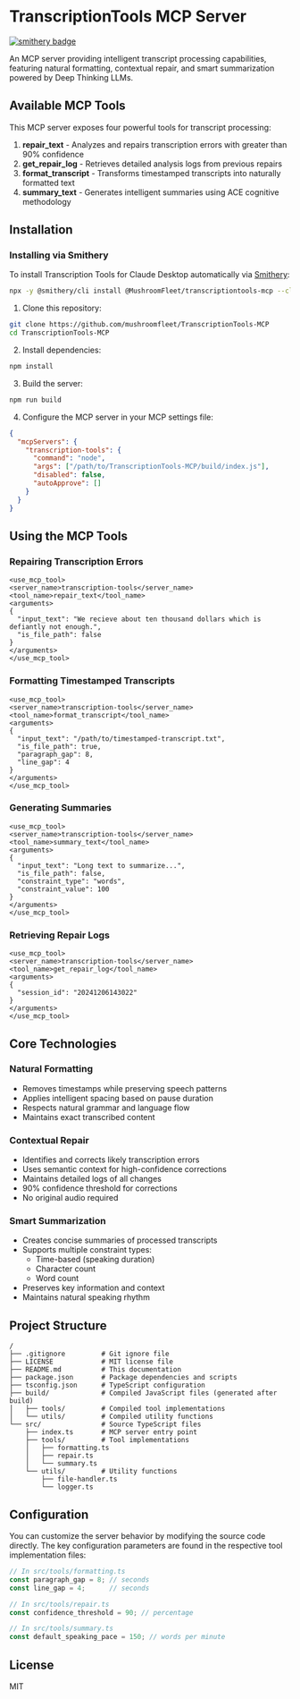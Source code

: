 # TranscriptionTools MCP Server

[![smithery badge](https://smithery.ai/badge/@MushroomFleet/transcriptiontools-mcp)](https://smithery.ai/server/@MushroomFleet/transcriptiontools-mcp)

An MCP server providing intelligent transcript processing capabilities, featuring natural formatting, contextual repair, and smart summarization powered by Deep Thinking LLMs.

## Available MCP Tools

This MCP server exposes four powerful tools for transcript processing:

1. **repair_text** - Analyzes and repairs transcription errors with greater than 90% confidence
2. **get_repair_log** - Retrieves detailed analysis logs from previous repairs
3. **format_transcript** - Transforms timestamped transcripts into naturally formatted text
4. **summary_text** - Generates intelligent summaries using ACE cognitive methodology

## Installation

### Installing via Smithery

To install Transcription Tools for Claude Desktop automatically via [Smithery](https://smithery.ai/server/@MushroomFleet/transcriptiontools-mcp):

```bash
npx -y @smithery/cli install @MushroomFleet/transcriptiontools-mcp --client claude
```

1. Clone this repository:
```bash
git clone https://github.com/mushroomfleet/TranscriptionTools-MCP
cd TranscriptionTools-MCP
```

2. Install dependencies:
```bash
npm install
```

3. Build the server:
```bash
npm run build
```

4. Configure the MCP server in your MCP settings file:
```json
{
  "mcpServers": {
    "transcription-tools": {
      "command": "node",
      "args": ["/path/to/TranscriptionTools-MCP/build/index.js"],
      "disabled": false,
      "autoApprove": []
    }
  }
}
```

## Using the MCP Tools

### Repairing Transcription Errors

```
<use_mcp_tool>
<server_name>transcription-tools</server_name>
<tool_name>repair_text</tool_name>
<arguments>
{
  "input_text": "We recieve about ten thousand dollars which is defiantly not enough.",
  "is_file_path": false
}
</arguments>
</use_mcp_tool>
```

### Formatting Timestamped Transcripts

```
<use_mcp_tool>
<server_name>transcription-tools</server_name>
<tool_name>format_transcript</tool_name>
<arguments>
{
  "input_text": "/path/to/timestamped-transcript.txt",
  "is_file_path": true,
  "paragraph_gap": 8,
  "line_gap": 4
}
</arguments>
</use_mcp_tool>
```

### Generating Summaries

```
<use_mcp_tool>
<server_name>transcription-tools</server_name>
<tool_name>summary_text</tool_name>
<arguments>
{
  "input_text": "Long text to summarize...",
  "is_file_path": false,
  "constraint_type": "words",
  "constraint_value": 100
}
</arguments>
</use_mcp_tool>
```

### Retrieving Repair Logs

```
<use_mcp_tool>
<server_name>transcription-tools</server_name>
<tool_name>get_repair_log</tool_name>
<arguments>
{
  "session_id": "20241206143022"
}
</arguments>
</use_mcp_tool>
```

## Core Technologies

### Natural Formatting
- Removes timestamps while preserving speech patterns
- Applies intelligent spacing based on pause duration
- Respects natural grammar and language flow
- Maintains exact transcribed content

### Contextual Repair
- Identifies and corrects likely transcription errors
- Uses semantic context for high-confidence corrections
- Maintains detailed logs of all changes
- 90% confidence threshold for corrections
- No original audio required

### Smart Summarization
- Creates concise summaries of processed transcripts
- Supports multiple constraint types:
  - Time-based (speaking duration)
  - Character count
  - Word count
- Preserves key information and context
- Maintains natural speaking rhythm

## Project Structure
```
/
├── .gitignore         # Git ignore file
├── LICENSE            # MIT license file
├── README.md          # This documentation
├── package.json       # Package dependencies and scripts
├── tsconfig.json      # TypeScript configuration
├── build/             # Compiled JavaScript files (generated after build)
│   ├── tools/         # Compiled tool implementations
│   └── utils/         # Compiled utility functions
└── src/               # Source TypeScript files
    ├── index.ts       # MCP server entry point
    ├── tools/         # Tool implementations
    │   ├── formatting.ts
    │   ├── repair.ts
    │   └── summary.ts
    └── utils/         # Utility functions
        ├── file-handler.ts
        └── logger.ts
```

## Configuration

You can customize the server behavior by modifying the source code directly. The key configuration parameters are found in the respective tool implementation files:

```typescript
// In src/tools/formatting.ts
const paragraph_gap = 8; // seconds
const line_gap = 4;      // seconds

// In src/tools/repair.ts
const confidence_threshold = 90; // percentage

// In src/tools/summary.ts
const default_speaking_pace = 150; // words per minute
```

## License
MIT
